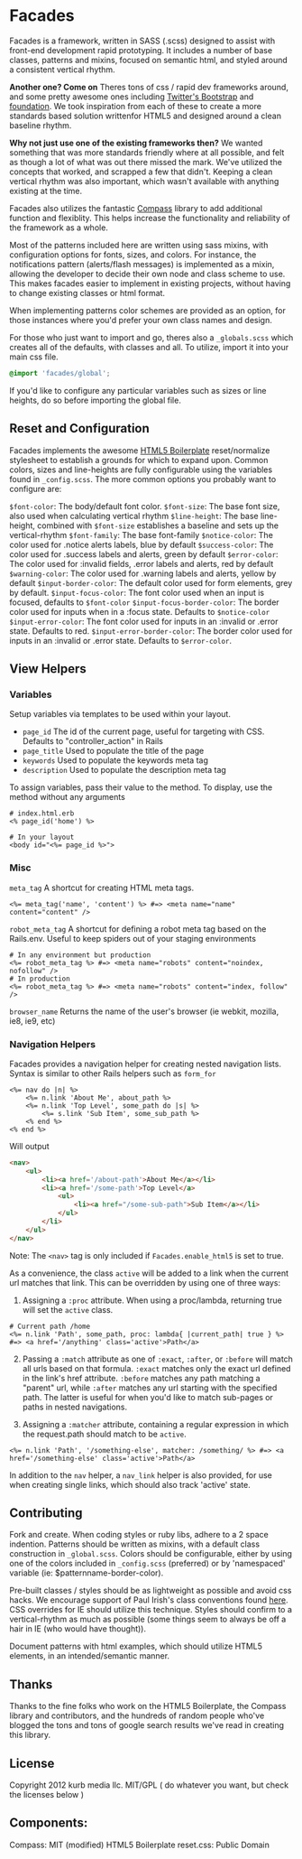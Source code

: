 # Facades
Facades is a framework, written in SASS (.scss) designed to assist with front-end development rapid prototyping. It includes a number of base classes, patterns and mixins, 
focused on semantic html, and styled around a consistent vertical rhythm. 

**Another one? Come on**
Theres tons of css / rapid dev frameworks around, and some pretty awesome ones including  [Twitter's Bootstrap](http://bootstrap.io) and [foundation](http://foundation.zurb.com). We took inspiration from 
each of these to create a more standards based solution writtenfor HTML5 and designed around a clean baseline rhythm.

**Why not just use one of the existing frameworks then?**
We wanted something that was more standards friendly where at all possible, and felt as though a lot of what was out there missed the mark. We've
utilized the concepts that worked, and scrapped a few that didn't. Keeping a clean vertical rhythm was also important, which 
wasn't available with anything existing at the time.

Facades also utilizes the fantastic [Compass](https://github.com/chriseppstein/compass) library to add additional function and flexiblity. 
This helps increase the functionality and reliability of the framework as a whole.

Most of the patterns included here are written using sass mixins, with configuration options for fonts, sizes, and colors. For instance, the notifications pattern (alerts/flash messages) is implemented as a mixin, allowing the developer to decide their own node and class 
scheme to use. This makes facades easier to implement in existing projects, without having to change existing classes or html format.

When implementing patterns color schemes are provided as an option, for those instances where you'd prefer your own class names and design.

For those who just want to import and go, theres also a `_globals.scss` which creates all of the defaults, with classes and all. To utilize, import it into your main css file.

```scss
@import 'facades/global';
```

If you'd like to configure any particular variables such as sizes or line heights, do so before importing the global file.

## Reset and Configuration

Facades implements the awesome [HTML5 Boilerplate](https://github.com/h5bp/html5-boilerplate) reset/normalize stylesheet to establish a 
grounds for which to expand upon. Common colors, sizes and line-heights are fully configurable using the variables found in `_config.scss`. 
The more common options you probably want to configure are:

`$font-color`: The body/default font color.
`$font-size`: The base font size, also used when calculating vertical rhythm
`$line-height`: The base line-height, combined with `$font-size` establishes a baseline and sets up the vertical-rhythm
`$font-family`: The base font-family
`$notice-color`: The color used for .notice alerts labels, blue by default
`$success-color`: The color used for .success labels and alerts, green by default
`$error-color`: The color used for :invalid fields, .error labels and alerts, red by default
`$warning-color`: The color used for .warning labels and alerts, yellow by default
`$input-border-color`: The default color used for form elements, grey by default.
`$input-focus-color`: The font color used when an input is focused, defaults to `$font-color`
`$input-focus-border-color`: The border color used for inputs when in a :focus state. Defaults to `$notice-color`
`$input-error-color`: The font color used for inputs in an :invalid or .error state. Defaults to red.
`$input-error-border-color`: The border color used for inputs in an :invalid or .error state. Defaults to `$error-color`.

## View Helpers

### Variables
Setup variables via templates to be used within your layout. 

* `page_id` The id of the current page, useful for targeting with CSS. Defaults to "controller_action" in Rails
* `page_title` Used to populate the title of the page
* `keywords` Used to populate the keywords meta tag
* `description` Used to populate the description meta tag

To assign variables, pass their value to the method. To display, use the method without any arguments

```erb
# index.html.erb
<% page_id('home') %>	
```
```erb
# In your layout
<body id="<%= page_id %>">
```

### Misc

`meta_tag` A shortcut for creating HTML meta tags. 

```erb
<%= meta_tag('name', 'content') %> #=> <meta name="name" content="content" />
```

`robot_meta_tag` A shortcut for defining a robot meta tag based on the Rails.env. Useful to keep spiders out of your staging environments

```erb
# In any environment but production
<%= robot_meta_tag %> #=> <meta name="robots" content="noindex, nofollow" />	
# In production
<%= robot_meta_tag %> #=> <meta name="robots" content="index, follow" />
```
	
`browser_name` Returns the name of the user's browser (ie webkit, mozilla, ie8, ie9, etc)

### Navigation Helpers

Facades provides a navigation helper for creating nested navigation lists. Syntax is similar to other Rails helpers such as `form_for`

```erb
<%= nav do |n| %>
    <%= n.link 'About Me', about_path %>
    <%= n.link 'Top Level', some_path do |s| %>
        <%= s.link 'Sub Item', some_sub_path %>
    <% end %>
<% end %>
```
	
Will output
```html
<nav>
    <ul>
        <li><a href='/about-path'>About Me</a></li>
        <li><a href='/some-path'>Top Level</a>
            <ul>
                <li><a href="/some-sub-path">Sub Item</a></li>
            </ul>
        </li>
    </ul>
</nav>
```
Note: The `<nav>` tag is only included if `Facades.enable_html5` is set to true.

As a convenience, the class `active` will be added to a link when the current url matches that link. This can be overridden by using one of three ways:
1. Assigning a `:proc` attribute. When using a proc/lambda, returning true will set the `active` class.
  
```erb
# Current path /home
<%= n.link 'Path', some_path, proc: lambda{ |current_path| true } %> #=> <a href='/anything' class='active'>Path</a>
```
  
2. Passing a `:match` attribute as one of `:exact`, `:after`, or `:before` will match all urls based on that formula. `:exact` matches only the exact
   url defined in the link's href attribute. `:before` matches any path matching a "parent" url, while `:after` matches any url starting with the specified path. 
   The latter is useful for when you'd like to match sub-pages or paths in nested navigations.  
   
3. Assigning a `:matcher` attribute, containing a regular expression in which the request.path should match to be `active`.

```erb	
<%= n.link 'Path', '/something-else', matcher: /something/ %> #=> <a href='/something-else' class='active'>Path</a>
```
  
In addition to the `nav` helper, a `nav_link` helper is also provided, for use when creating single links, which should also track 'active' state.


## Contributing

Fork and create. When coding styles or ruby libs, adhere to a 2 space indention. Patterns should be written as mixins, with a 
default class construction in `_global.scss`. Colors should be configurable, either by using one of the colors included in `_config.scss` 
(preferred) or by 'namespaced' variable (ie: $patternname-border-color). 

Pre-built classes / styles should be as lightweight as possible and avoid css hacks. We encourage support of Paul Irish's class conventions 
found [here](http://paulirish.com/2008/conditional-stylesheets-vs-css-hacks-answer-neither/). CSS overrides for IE should utilize this technique. 
Styles should confirm to a vertical-rhythm as much as possible (some things seem to always be off a hair in IE (who would have thought)).

Document patterns with html examples, which should utilize HTML5 elements, in an intended/semantic manner. 

## Thanks

Thanks to the fine folks who work on the HTML5 Boilerplate, the Compass library and contributors, and the hundreds of 
random people who've blogged the tons and tons of google search results we've read in creating this library.

## License

Copyright 2012 kurb media llc. 
MIT/GPL ( do whatever you want, but check the licenses below )

## Components:

Compass: MIT (modified)
HTML5 Boilerplate reset.css: Public Domain